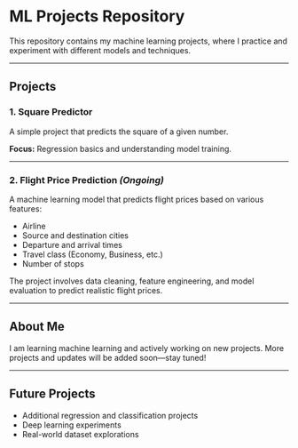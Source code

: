 # ML Projects Repository

This repository contains my machine learning projects, where I practice and experiment with different models and techniques.

---

## Projects

### 1. Square Predictor
A simple project that predicts the square of a given number.  

**Focus:** Regression basics and understanding model training.

---

### 2. Flight Price Prediction *(Ongoing)*
A machine learning model that predicts flight prices based on various features:  

- Airline  
- Source and destination cities  
- Departure and arrival times  
- Travel class (Economy, Business, etc.)  
- Number of stops  

The project involves data cleaning, feature engineering, and model evaluation to predict realistic flight prices.

---

## About Me
I am learning machine learning and actively working on new projects. More projects and updates will be added soon—stay tuned!

---

## Future Projects
- Additional regression and classification projects  
- Deep learning experiments  
- Real-world dataset explorations
